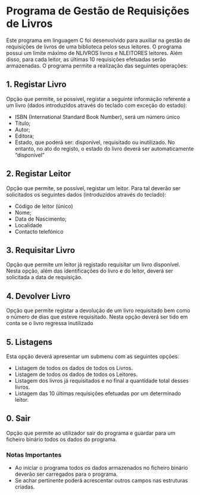 
# Programa de Gestão de Requisições de Livros

Este programa em linguagem C foi desenvolvido para auxiliar na gestão de requisições de livros de uma biblioteca pelos seus leitores. O programa possui um limite máximo de NLIVROS livros e NLEITORES leitores. Além disso, para cada leitor, as últimas 10 requisições efetuadas serão armazenadas. O programa permite a realização das seguintes operações:

## 1. Registar Livro

Opção que permite, se possível, registar a seguinte informação referente a um livro (dados introduzidos através do teclado com exceção do estado):

- ISBN (International Standard Book Number), será um número único
- Título;
- Autor;
- Editora;
- Estado, que poderá ser: disponível, requisitado ou inutilizado. No entanto, no ato do registo, o estado do livro deverá ser automaticamente “disponível”

## 2. Registar Leitor

Opção que permite, se possível, registar um leitor. Para tal deverão ser solicitados os seguintes dados (introduzidos através do teclado):

- Código de leitor (único)
- Nome;
- Data de Nascimento;
- Localidade
- Contacto telefónico

## 3. Requisitar Livro

Opção que permite um leitor já registado requisitar um livro disponível. Nesta opção, além das identificações do livro e do leitor, deverá ser solicitada a data de requisição.

## 4. Devolver Livro

Opção que permite registar a devolução de um livro requisitado bem como o número de dias que esteve requisitado. Nesta opção deverá ser tido em conta se o livro regressa inutilizado

## 5. Listagens

Esta opção deverá apresentar um submenu com as seguintes opções:

- Listagem de todos os dados de todos os Livros.
- Listagem de todos os dados de todos os Leitores.
- Listagem dos livros já requisitados e no final a quantidade total desses livros.
- Listagem das 10 últimas requisições efetuadas por um determinado leitor.

## 0. Sair

Opção que permite ao utilizador sair do programa e guardar para um ficheiro binário todos os dados do programa.

### Notas Importantes

- Ao iniciar o programa todos os dados armazenados no ficheiro binário deverão ser carregados para o programa.
- Se achar pertinente poderá acrescentar outros campos nas estruturas criadas.